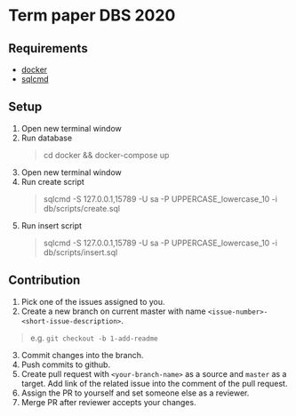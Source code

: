 # Term paper DBS 2020

## Requirements
- [docker](https://www.docker.com/get-started)
- [sqlcmd](https://docs.microsoft.com/en-us/sql/linux/sql-server-linux-setup-tools?view=sql-server-ver15)

## Setup

1. Open new terminal window
2. Run database
   > cd docker && docker-compose up
3. Open new terminal window
4. Run create script
   > sqlcmd -S 127.0.0.1,15789 -U sa -P UPPERCASE_lowercase_10 -i db/scripts/create.sql
5. Run insert script
   > sqlcmd -S 127.0.0.1,15789 -U sa -P UPPERCASE_lowercase_10 -i db/scripts/insert.sql

## Contribution

1. Pick one of the issues assigned to you.
2. Create a new branch on current master with name `<issue-number>-<short-issue-description>`.
> e.g. `git checkout -b 1-add-readme`
3. Commit changes into the branch.
4. Push commits to github.
5. Create pull request with `<your-branch-name>` as a source and `master` as a target. Add link of the related issue into the comment of the pull request.
6. Assign the PR to yourself and set someone else as a reviewer.
7. Merge PR after reviewer accepts your changes.
